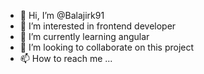 - 👋 Hi, I’m @Balajirk91
- 👀 I’m interested in frontend developer
- 🌱 I’m currently learning angular
- 💞️ I’m looking to collaborate on this project
- 📫 How to reach me ...

<!---
Balajirk91/Balajirk91 is a ✨ special ✨ repository because its `README.md` (this file) appears on your GitHub profile.
You can click the Preview link to take a look at your changes.
--->
